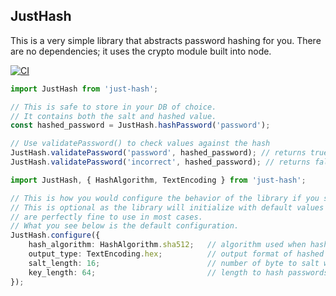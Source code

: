 ## JustHash

This is a very simple library that abstracts password hashing for you. There are no dependencies; it uses the crypto module built into node.

[![CI](https://github.com/jaronpate/just-hash/actions/workflows/main.yml/badge.svg)](https://github.com/jaronpate/just-hash/actions/workflows/main.yml)

```typescript
import JustHash from 'just-hash';

// This is safe to store in your DB of choice.
// It contains both the salt and hashed value.
const hashed_password = JustHash.hashPassword('password');

// Use validatePassword() to check values against the hash
JustHash.validatePassword('password', hashed_password); // returns true
JustHash.validatePassword('incorrect', hashed_password); // returns false
```

```typescript
import JustHash, { HashAlgorithm, TextEncoding } from 'just-hash';

// This is how you would configure the behavior of the library if you so wish.
// This is optional as the library will initialize with default values which
// are perfectly fine to use in most cases.
// What you see below is the default configuration.
JustHash.configure({
    hash_algorithm: HashAlgorithm.sha512;   // algorithm used when hashing data
    output_type: TextEncoding.hex;          // output format of hashed data
    salt_length: 16;                        // number of byte to salt with
    key_length: 64;                         // length to hash passwords to
});
```